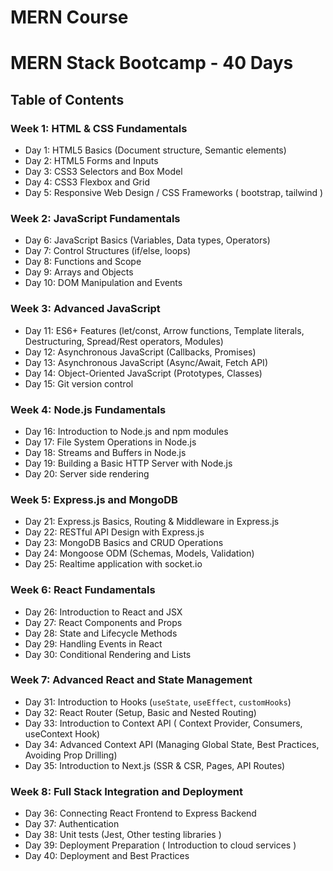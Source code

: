 # MERN Course

# MERN Stack Bootcamp - 40 Days

## Table of Contents

### Week 1: HTML & CSS Fundamentals

- Day 1: HTML5 Basics (Document structure, Semantic elements)
- Day 2: HTML5 Forms and Inputs
- Day 3: CSS3 Selectors and Box Model
- Day 4: CSS3 Flexbox and Grid
- Day 5: Responsive Web Design / CSS Frameworks ( bootstrap, tailwind )

### Week 2: JavaScript Fundamentals

- Day 6: JavaScript Basics (Variables, Data types, Operators)
- Day 7: Control Structures (if/else, loops)
- Day 8: Functions and Scope
- Day 9: Arrays and Objects
- Day 10: DOM Manipulation and Events

### Week 3: Advanced JavaScript

- Day 11: ES6+ Features (let/const, Arrow functions, Template literals, Destructuring, Spread/Rest operators, Modules)
- Day 12: Asynchronous JavaScript (Callbacks, Promises)
- Day 13: Asynchronous JavaScript (Async/Await, Fetch API)
- Day 14: Object-Oriented JavaScript (Prototypes, Classes)
- Day 15: Git version control

### Week 4: Node.js Fundamentals

- Day 16: Introduction to Node.js and npm modules
- Day 17: File System Operations in Node.js
- Day 18: Streams and Buffers in Node.js
- Day 19: Building a Basic HTTP Server with Node.js
- Day 20: Server side rendering

### Week 5: Express.js and MongoDB

- Day 21: Express.js Basics, Routing & Middleware in Express.js
- Day 22: RESTful API Design with Express.js
- Day 23: MongoDB Basics and CRUD Operations
- Day 24: Mongoose ODM (Schemas, Models, Validation)
- Day 25: Realtime application with socket.io

### Week 6: React Fundamentals

- Day 26: Introduction to React and JSX
- Day 27: React Components and Props
- Day 28: State and Lifecycle Methods
- Day 29: Handling Events in React
- Day 30: Conditional Rendering and Lists

### **Week 7: Advanced React and State Management**

- Day 31: Introduction to Hooks (`useState`, `useEffect`, `customHooks`)
- Day 32: React Router (Setup, Basic and Nested Routing)
- Day 33: Introduction to Context API ( Context Provider, Consumers, useContext Hook)
- Day 34: Advanced Context API (Managing Global State, Best Practices, Avoiding Prop Drilling)
- Day 35: Introduction to Next.js (SSR & CSR, Pages, API Routes)

### Week 8: Full Stack Integration and Deployment

- Day 36: Connecting React Frontend to Express Backend
- Day 37: Authentication
- Day 38: Unit tests (Jest, Other testing libraries )
- Day 39: Deployment Preparation ( Introduction to cloud services )
- Day 40: Deployment and Best Practices
